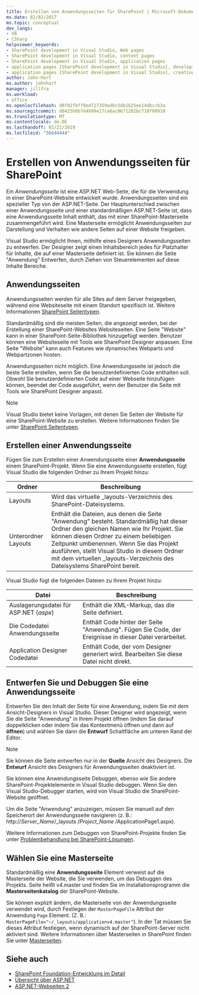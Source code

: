 ```yaml
---
title: Erstellen von Anwendungsseiten für SharePoint | Microsoft-Dokumentation
ms.date: 02/02/2017
ms.topic: conceptual
dev_langs:
- VB
- CSharp
helpviewer_keywords:
- SharePoint development in Visual Studio, Web pages
- SharePoint development in Visual Studio, content pages
- SharePoint development in Visual Studio, application pages
- application pages [SharePoint development in Visual Studio], developing
- application pages [SharePoint development in Visual Studio], creating
author: John-Hart
ms.author: johnhart
manager: jillfra
ms.workload:
- office
ms.openlocfilehash: d8f02fbff9ed727359adbc5db1b25ee14dbccb3a
ms.sourcegitcommit: d0425b6b7d4b99e17ca6ac0671282bc718f80910
ms.translationtype: MT
ms.contentlocale: de-DE
ms.lasthandoff: 02/21/2019
ms.locfileid: "56644444"
---
```

# <a name="create-application-pages-for-sharepoint"></a>Erstellen von Anwendungsseiten für SharePoint
  Ein *Anwendungsseite* ist eine ASP.NET Web-Seite, die für die Verwendung in einer SharePoint-Website entwickelt wurde. Anwendungsseiten sind ein spezieller Typ von der ASP.NET-Seite. Der Hauptunterschied zwischen einer Anwendungsseite und einer standardmäßigen ASP.NET-Seite ist, dass eine Anwendungsseite Inhalt enthält, das mit einer SharePoint-Masterseite zusammengeführt wird. Eine Masterseite ermöglicht Anwendungsseiten zur Darstellung und Verhalten wie andere Seiten auf einer Website freigeben.

 Visual Studio ermöglicht Ihnen, mithilfe eines Designers Anwendungsseiten zu entwerfen. Der Designer zeigt einen Inhaltsbereich jedes für Platzhalter für Inhalte, die auf einer Masterseite definiert ist. Sie können die Seite "Anwendung" Entwerfen, durch Ziehen von Steuerelementen auf diese Inhalte Bereiche.

## <a name="application-pages"></a>Anwendungsseiten
 Anwendungsseiten werden für alle Sites auf dem Server freigegeben, während eine Websiteseite mit einem Standort spezifisch ist. Weitere Informationen [SharePoint Seitentypen](http://go.microsoft.com/fwlink/?LinkID=211584).

 Standardmäßig sind die meisten Seiten, die angezeigt werden, bei der Erstellung einer SharePoint-Websites Websiteseiten. Eine Seite "Website" kann in einer SharePoint-Seite-Bibliothek hinzugefügt werden. Benutzer können eine Websiteseite mit Tools wie SharePoint Designer anpassen. Eine Seite "Website" kann auch Features wie dynamisches Webparts und Webpartzonen hosten.

 Anwendungsseiten nicht möglich. Eine Anwendungsseite ist jedoch die beste Seite erstellen, wenn Sie die benutzerdefinierten Code enthalten soll. Obwohl Sie benutzerdefinierten Code auf einer Webseite hinzufügen können, beendet der Code ausgeführt, wenn der Benutzer die Seite mit Tools wie SharePoint Designer anpasst.

> [!NOTE]
>  Visual Studio bietet keine Vorlagen, mit denen Sie Seiten der Website für eine SharePoint-Website zu erstellen. Weitere Informationen finden Sie unter [SharePoint Seitentypen](http://go.microsoft.com/fwlink/?LinkID=211584).

## <a name="create-an-application-page"></a>Erstellen einer Anwendungsseite
 Fügen Sie zum Erstellen einer Anwendungsseite einer **Anwendungsseite** einem SharePoint-Projekt. Wenn Sie eine Anwendungsseite erstellen, fügt Visual Studio die folgenden Ordner zu Ihrem Projekt hinzu:

|Ordner|Beschreibung|
|------------|-----------------|
|Layouts|Wird das virtuelle _layouts-Verzeichnis des SharePoint-Dateisystems.|
|Unterordner Layouts|Enthält die Dateien, aus denen die Seite "Anwendung" besteht. Standardmäßig hat dieser Ordner den gleichen Namen wie Ihr Projekt. Sie können diesen Ordner zu einem beliebigen Zeitpunkt umbenennen. Wenn Sie das Projekt ausführen, stellt Visual Studio in diesem Ordner mit dem virtuellen _layouts-Verzeichnis des Dateisystems SharePoint bereit.|

 Visual Studio fügt die folgenden Dateien zu Ihrem Projekt hinzu:

|Datei|Beschreibung|
|----------|-----------------|
|Auslagerungsdatei für ASP.NET (*aspx*)|Enthält die XML-Markup, das die Seite definiert.|
|Die Codedatei Anwendungsseite|Enthält Code hinter der Seite "Anwendung". Fügen Sie Code, der Ereignisse in dieser Datei verarbeitet.|
|Application Designer Codedatei|Enthält Code, der vom Designer generiert wird. Bearbeiten Sie diese Datei nicht direkt.|

## <a name="design-and-debug-an-application-page"></a>Entwerfen Sie und Debuggen Sie eine Anwendungsseite
 Entwerfen Sie den Inhalt der Seite für eine Anwendung, indem Sie mit dem Ansicht-Designers in Visual Studio. Dieser Designer wird angezeigt, wenn Sie die Seite "Anwendung" in Ihrem Projekt öffnen (indem Sie darauf doppelklicken oder indem Sie das Kontextmenü öffnen und dann auf **öffnen**) und wählen Sie dann die **Entwurf** Schaltfläche am unteren Rand der Editor.

> [!NOTE]
>  Sie können die Seite entwerfen nur in der **Quelle** Ansicht des Designers. Die **Entwurf** Ansicht des Designers für Anwendungsseiten deaktiviert ist.

 Sie können eine Anwendungsseite Debuggen, ebenso wie Sie andere SharePoint-Projektelemente in Visual Studio debuggen. Wenn Sie den Visual Studio-Debugger starten, wird von Visual Studio die SharePoint-Website geöffnet.

 Um die Seite "Anwendung" anzuzeigen, müssen Sie manuell auf den Speicherort der Anwendungsseite navigieren (z. B.: http://<em>Server_Name</em>/_layouts /*Project_Name*  /ApplicationPage1.aspx).

 Weitere Informationen zum Debuggen von SharePoint-Projekte finden Sie unter [Problembehandlung bei SharePoint-Lösungen](../sharepoint/troubleshooting-sharepoint-solutions.md).

## <a name="choose-a-master-page"></a>Wählen Sie eine Masterseite
 Standardmäßig eine **Anwendungsseite** Element verweist auf die Masterseite der Website, die Sie verwenden, um das Debuggen des Projekts. Seite heißt v4.master und finden Sie im Installationsprogramm die **Masterseitenkatalog** der SharePoint-Website.

 Sie können explizit ändern, die Masterseite von der Anwendungsseite verwendet wird, durch Festlegen der `MasterPageFile` Attribut der Anwendung `Page` Element. (Z. B.: `MasterPageFile="~/_layouts/applicationv4.master"`). In der Tat müssen Sie dieses Attribut festlegen, wenn dynamisch auf der SharePoint-Server nicht aktiviert sind. Weitere Informationen über Masterseiten in SharePoint finden Sie unter [Masterseiten](http://go.microsoft.com/fwlink/?LinkID=169281).

## <a name="see-also"></a>Siehe auch
- [SharePoint Foundation-Entwicklung im Detail](http://go.microsoft.com/fwlink/?LinkID=182103)
- [Übersicht über ASP.NET](/aspnet/overview)
- [ASP.NET-Webseiten 2](/aspnet/web-pages/index)
